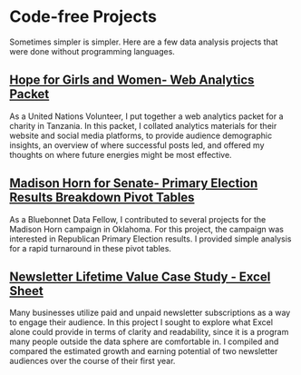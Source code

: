 # Code-free Projects
Sometimes simpler is simpler. Here are a few data analysis projects that were done without programming languages.

## **[Hope for Girls and Women- Web Analytics Packet](https://github.com/elisabethdeltoro/code-free-projects/blob/main/Hope%20for%20Girls%20and%20Women%20Analytics%20Packet.pdf)**
As a United Nations Volunteer, I put together a web analytics packet for a charity in Tanzania. In this packet, I collated analytics materials for their website and social media platforms, to provide audience demographic insights, an overview of where successful posts led, and offered my thoughts on where future energies might be most effective.

## **[Madison Horn for Senate- Primary Election Results Breakdown Pivot Tables](https://github.com/elisabethdeltoro/code-free-projects/blob/main/Oklahoma%20Primary%20Project%20Pivot%20Tables.xlsx)**
As a Bluebonnet Data Fellow, I contributed to several projects for the Madison Horn campaign in Oklahoma. For this project, the campaign was interested in Republican Primary Election results. I provided simple analysis for a rapid turnaround in these pivot tables.

## **[Newsletter Lifetime Value Case Study - Excel Sheet](https://github.com/elisabethdeltoro/code-free-projects/blob/main/Newsletter%20Subscription%20Analysis.xlsx)**
Many businesses utilize paid and unpaid newsletter subscriptions as a way to engage their audience. In this project I sought to explore what Excel alone could provide in terms of clarity and readability, since it is a program many people outside the data sphere are comfortable in. I compiled and compared the estimated growth and earning potential of two newsletter audiences over the course of their first year. 
